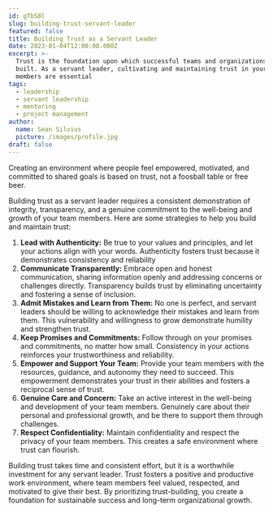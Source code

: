 ```yaml
---
id: gTbS8l
slug: building-trust-servant-leader
featured: false
title: Building Trust as a Servant Leader
date: 2023-01-04T12:00:00.000Z
excerpt: >-
  Trust is the foundation upon which successful teams and organizations are
  built. As a servant leader, cultivating and maintaining trust in your team
  members are essential
tags:
  - leadership
  - servant leadership
  - mentoring
  - project management
author:
  name: Sean Silvius
  picture: /images/profile.jpg
draft: false
---
```


Creating an environment where people feel empowered, motivated, and committed to shared goals is based on trust, not a foosball table or free beer.

Building trust as a servant leader requires a consistent demonstration of integrity, transparency, and a genuine commitment to the well-being and growth of your team members. Here are some strategies to help you build and maintain trust:
  1. **Lead with Authenticity:** Be true to your values and principles, and let your actions align with your words. Authenticity fosters trust because it demonstrates consistency and reliability
  2. **Communicate Transparently:** Embrace open and honest communication, sharing information openly and addressing concerns or challenges directly. Transparency builds trust by eliminating uncertainty and fostering a sense of inclusion.
  3. **Admit Mistakes and Learn from Them:** No one is perfect, and servant leaders should be willing to acknowledge their mistakes and learn from them. This vulnerability and willingness to grow demonstrate humility and strengthen trust.
  4. **Keep Promises and Commitments:** Follow through on your promises and commitments, no matter how small. Consistency in your actions reinforces your trustworthiness and reliability.
  5. **Empower and Support Your Team:** Provide your team members with the resources, guidance, and autonomy they need to succeed. This empowerment demonstrates your trust in their abilities and fosters a reciprocal sense of trust.
  6. **Genuine Care and Concern:** Take an active interest in the well-being and development of your team members. Genuinely care about their personal and professional growth, and be there to support them through challenges.
  7. **Respect Confidentiality:** Maintain confidentiality and respect the privacy of your team members. This creates a safe environment where trust can flourish.

Building trust takes time and consistent effort, but it is a worthwhile investment for any servant leader. Trust fosters a positive and productive work environment, where team members feel valued, respected, and motivated to give their best. By prioritizing trust-building, you create a foundation for sustainable success and long-term organizational growth.
